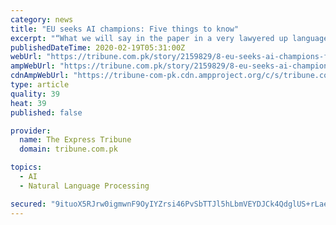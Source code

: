 ```yaml
---
category: news
title: "EU seeks AI champions: Five things to know"
excerpt: "“What we will say in the paper in a very lawyered up language is, let’s pause and figure out if there ... blanket rules for entire industries and stifle innovation. Instead, the EU’s AI strategy will look at activities case-by-case, with basic uses such as translation or maps left largely alone, but medical technology kept on a tighter ..."
publishedDateTime: 2020-02-19T05:31:00Z
webUrl: "https://tribune.com.pk/story/2159829/8-eu-seeks-ai-champions-five-things-know/"
ampWebUrl: "https://tribune.com.pk/story/2159829/8-eu-seeks-ai-champions-five-things-know/"
cdnAmpWebUrl: "https://tribune-com-pk.cdn.ampproject.org/c/s/tribune.com.pk/story/2159829/8-eu-seeks-ai-champions-five-things-know/"
type: article
quality: 39
heat: 39
published: false

provider:
  name: The Express Tribune
  domain: tribune.com.pk

topics:
  - AI
  - Natural Language Processing

secured: "9ituoX5RJrw0igmwnF9OyIYZrsi46PvSbTTJl5hLbmVEYDJCk4QdglUS+rLae90F9PLRf9slKKRbF2ffaNbN/8sFWQdrW956heBXpDBEfKgmkdy91NIUkaAyIkHLTEyS/NzpQFnqwnAu1QtYvPmf1oRNIPV7RTiMdvywVaJGUwVpgjkvSOS6d5x9z8t/CigDO/iI9/6Tb6PDlpyiODeqV7xxViTfHJ1icvbTyu9hEnm5aNUcBoeWCDLXczK16nQJqAa5xijfdBdLglvpYbuwZ4wYFIoyKrE7M5yBvR/oB+lZhd/nWWGbpwcqDHeDJLC91j9TO109opY4ne5Z8Tw8I2I5J46xPMhEEMbYKvwK3a0MdSjuI75x7pg/kzYB1Gi0jHqT2YaEe39XJOLRCl6+BzqDnrvaPJCgNNurbxdSdyGClOWV3to3GcG+jUsPwGItbdpMs/j/i/h2FsDjS3395mOjS5wbVvEjmxJaXtIL9Yo=;ECWzlyhcDTeYx6lKKy3dAw=="
---
```


